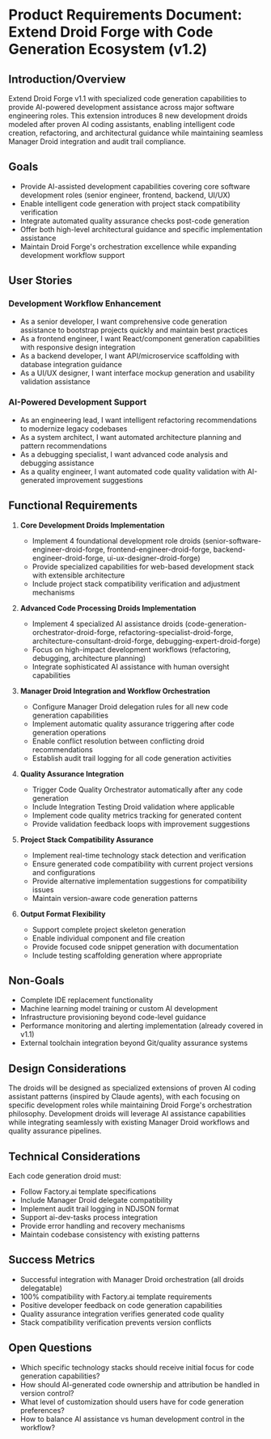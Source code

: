 # Product Requirements Document: Extend Droid Forge with Code Generation Ecosystem (v1.2)

## Introduction/Overview

Extend Droid Forge v1.1 with specialized code generation capabilities to provide AI-powered development assistance across major software engineering roles. This extension introduces 8 new development droids modeled after proven AI coding assistants, enabling intelligent code creation, refactoring, and architectural guidance while maintaining seamless Manager Droid integration and audit trail compliance.

## Goals

- Provide AI-assisted development capabilities covering core software development roles (senior engineer, frontend, backend, UI/UX)
- Enable intelligent code generation with project stack compatibility verification
- Integrate automated quality assurance checks post-code generation
- Offer both high-level architectural guidance and specific implementation assistance
- Maintain Droid Forge's orchestration excellence while expanding development workflow support

## User Stories

### Development Workflow Enhancement

- As a senior developer, I want comprehensive code generation assistance to bootstrap projects quickly and maintain best practices
- As a frontend engineer, I want React/component generation capabilities with responsive design integration
- As a backend developer, I want API/microservice scaffolding with database integration guidance
- As a UI/UX designer, I want interface mockup generation and usability validation assistance

### AI-Powered Development Support

- As an engineering lead, I want intelligent refactoring recommendations to modernize legacy codebases
- As a system architect, I want automated architecture planning and pattern recommendations
- As a debugging specialist, I want advanced code analysis and debugging assistance
- As a quality engineer, I want automated code quality validation with AI-generated improvement suggestions

## Functional Requirements

1. **Core Development Droids Implementation**
   - Implement 4 foundational development role droids (senior-software-engineer-droid-forge, frontend-engineer-droid-forge, backend-engineer-droid-forge, ui-ux-designer-droid-forge)
   - Provide specialized capabilities for web-based development stack with extensible architecture
   - Include project stack compatibility verification and adjustment mechanisms

2. **Advanced Code Processing Droids Implementation**
   - Implement 4 specialized AI assistance droids (code-generation-orchestrator-droid-forge, refactoring-specialist-droid-forge, architecture-consultant-droid-forge, debugging-expert-droid-forge)
   - Focus on high-impact development workflows (refactoring, debugging, architecture planning)
   - Integrate sophisticated AI assistance with human oversight capabilities

3. **Manager Droid Integration and Workflow Orchestration**
   - Configure Manager Droid delegation rules for all new code generation capabilities
   - Implement automatic quality assurance triggering after code generation operations
   - Enable conflict resolution between conflicting droid recommendations
   - Establish audit trail logging for all code generation activities

4. **Quality Assurance Integration**
   - Trigger Code Quality Orchestrator automatically after any code generation
   - Include Integration Testing Droid validation where applicable
   - Implement code quality metrics tracking for generated content
   - Provide validation feedback loops with improvement suggestions

5. **Project Stack Compatibility Assurance**
   - Implement real-time technology stack detection and verification
   - Ensure generated code compatibility with current project versions and configurations
   - Provide alternative implementation suggestions for compatibility issues
   - Maintain version-aware code generation patterns

6. **Output Format Flexibility**
   - Support complete project skeleton generation
   - Enable individual component and file creation
   - Provide focused code snippet generation with documentation
   - Include testing scaffolding generation where appropriate

## Non-Goals

- Complete IDE replacement functionality
- Machine learning model training or custom AI development
- Infrastructure provisioning beyond code-level guidance
- Performance monitoring and alerting implementation (already covered in v1.1)
- External toolchain integration beyond Git/quality assurance systems

## Design Considerations

The droids will be designed as specialized extensions of proven AI coding assistant patterns (inspired by Claude agents), with each focusing on specific development roles while maintaining Droid Forge's orchestration philosophy. Development droids will leverage AI assistance capabilities while integrating seamlessly with existing Manager Droid workflows and quality assurance pipelines.

## Technical Considerations

Each code generation droid must:

- Follow Factory.ai template specifications
- Include Manager Droid delegate compatibility
- Implement audit trail logging in NDJSON format
- Support ai-dev-tasks process integration
- Provide error handling and recovery mechanisms
- Maintain codebase consistency with existing patterns

## Success Metrics

- Successful integration with Manager Droid orchestration (all droids delegatable)
- 100% compatibility with Factory.ai template requirements
- Positive developer feedback on code generation capabilities
- Quality assurance integration verifies generated code quality
- Stack compatibility verification prevents version conflicts

## Open Questions

- Which specific technology stacks should receive initial focus for code generation capabilities?
- How should AI-generated code ownership and attribution be handled in version control?
- What level of customization should users have for code generation preferences?
- How to balance AI assistance vs human development control in the workflow?
